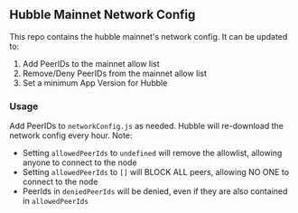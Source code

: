 ## Hubble Mainnet Network Config

This repo contains the hubble mainnet's network config. It can be updated to:

1. Add PeerIDs to the mainnet allow list
2. Remove/Deny PeerIDs from the mainnet allow list
3. Set a minimum App Version for Hubble

### Usage

Add PeerIDs to `networkConfig.js` as needed. Hubble will re-download the network config every hour.
Note:
  - Setting `allowedPeerIds` to `undefined` will remove the allowlist, allowing anyone to connect to the node
  - Setting `allowedPeerIds` to `[]` will BLOCK ALL peers, allowing NO ONE to connect to the node
  - PeerIds in `deniedPeerIds` will be denied, even if they are also contained in `allowedPeerIds`
